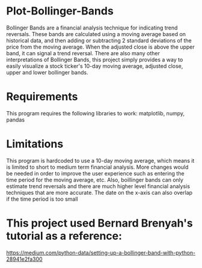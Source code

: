 # Plot-Bollinger-Bands
Bollinger Bands are a financial analysis technique for indicating trend reversals. These bands are calculated using a moving average based on historical data, and then adding or subtracting 2 standard deviations of the price from the moving average. When the adjusted close is above the upper band, it can signal a trend reversal. There are also many other interpretations of Bollinger Bands, this project simply provides a way to easily visualize a stock ticker's 10-day moving average, adjusted close, upper and lower bollinger bands.

# Requirements
This program requires the following libraries to work: matplotlib, numpy, pandas

# Limitations
This program is hardcoded to use a 10-day moving average, which means it is limited to short to medium term financial analysis. More changes would be needed in order to improve the user experience such as entering the time period for the moving average, etc. Also, boillinger bands can only estimate trend reversals and there are much higher level financial analysis techniques that are more accurate. The date on the x-axis can also overlap if the time period is too small 

# This project used Bernard Brenyah's tutorial as a reference:
https://medium.com/python-data/setting-up-a-bollinger-band-with-python-28941e2fa300
